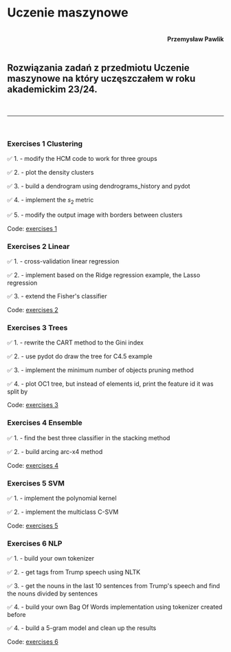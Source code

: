 # **Uczenie maszynowe**
<br>
<div style="text-align: right"><b>Przemysław Pawlik</b></div>
<br>

## Rozwiązania zadań z przedmiotu Uczenie maszynowe na który uczęszczałem w roku akademickim 23/24.
<br>

----------
<br>

### Exercises 1 Clustering

✅ 1. - modify the HCM code to work for three groups

✅ 2. - plot the density clusters

✅ 3. - build a dendrogram using dendrograms_history and pydot

✅ 4. - implement the $s_2$ metric

✅ 5. - modify the output image with borders between clusters

Code: [exercises 1](047Clustering_Exercises.ipynb)

### Exercises 2 Linear

✅ 1. - cross-validation linear regression

✅ 2. - implement based on the Ridge regression example, the Lasso regression

✅ 3. - extend the Fisher's classifier

Code: [exercises 2](025_Exercises.ipynb)

### Exercises 3 Trees

✅ 1. - rewrite the CART method to the Gini index

✅ 2. - use pydot do draw the tree for C4.5 example

✅ 3. - implement the minimum number of objects pruning method

✅ 4. - plot OC1 tree, but instead of elements id, print the feature id it was split by

Code: [exercises 3](055Decision_trees_Exercises.ipynb)

### Exercises 4 Ensemble

✅ 1. - find the best three classifier in the stacking method

✅ 2. - build arcing arc-x4 method

Code: [exercises 4](075Ensemble_Exercises.ipynb)

### Exercises 5 SVM

✅ 1. - implement the polynomial kernel

✅ 2. - implement the multiclass C-SVM

Code: [exercises 5](065_SVM_Exercises.ipynb)

### Exercises 6 NLP

✅ 1. - build your own tokenizer

✅ 2. - get tags from Trump speech using NLTK

✅ 3. - get the nouns in the last 10 sentences from Trump's speech and find the nouns divided by sentences

✅ 4. - build your own Bag Of Words implementation using tokenizer created before

✅ 4. - build a 5-gram model and clean up the results

Code: [exercises 6](106_NLP_Exercises.ipynb)